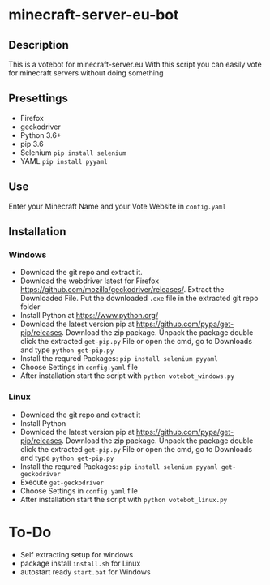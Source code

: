 # minecraft-server-eu-bot

## Description
This is a votebot for minecraft-server.eu
With this script you can easily vote for minecraft
servers without doing something

## Presettings

- Firefox
- geckodriver
- Python 3.6+
- pip 3.6
- Selenium ```` pip install selenium ````
- YAML ```` pip install pyyaml ````


## Use
Enter your Minecraft Name and your Vote Website in ````config.yaml````

## Installation

### Windows
- Download the git repo and extract it.
- Download the webdriver latest for Firefox https://github.com/mozilla/geckodriver/releases/.
  Extract the Downloaded File. Put the downloaded ````.exe```` file in the extracted git repo folder
- Install Python at https://www.python.org/
- Download the latest version pip at https://github.com/pypa/get-pip/releases.
  Download the zip package.
  Unpack the package
  double click the extracted ````get-pip.py```` File or open the cmd, go to Downloads and type ````python get-pip.py````
- Install the requred Packages: ````pip install selenium pyyaml````
- Choose Settings in ````config.yaml```` file
- After installation start the script with ````python votebot_windows.py````

### Linux
- Download the git repo and extract it
- Install Python
- Download the latest version pip at https://github.com/pypa/get-pip/releases.
  Download the zip package.
  Unpack the package
  double click the extracted ````get-pip.py```` File or open the cmd, go to Downloads and type ````python get-pip.py````
- Install the requred Packages: ````pip install selenium pyyaml get-geckodriver````
- Execute ````get-geckodriver````
- Choose Settings in ````config.yaml```` file
- After installation start the script with ````python votebot_linux.py````


# To-Do
- Self extracting setup for windows
- package install ````install.sh```` for Linux
- autostart ready ````start.bat```` for Windows
